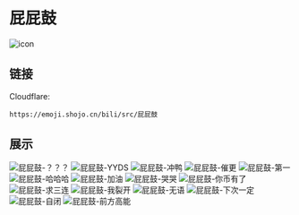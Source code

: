 # 屁屁鼓
![icon](https://emoji.shojo.cn/bili/src/屁屁鼓/icon.png)
## 链接
Cloudflare:
```
https://emoji.shojo.cn/bili/src/屁屁鼓
```
## 展示
![屁屁鼓-？？？](https://emoji.shojo.cn/bili/src/屁屁鼓/屁屁鼓-？？？.png)
![屁屁鼓-YYDS](https://emoji.shojo.cn/bili/src/屁屁鼓/屁屁鼓-YYDS.png)
![屁屁鼓-冲鸭](https://emoji.shojo.cn/bili/src/屁屁鼓/屁屁鼓-冲鸭.png)
![屁屁鼓-催更](https://emoji.shojo.cn/bili/src/屁屁鼓/屁屁鼓-催更.png)
![屁屁鼓-第一](https://emoji.shojo.cn/bili/src/屁屁鼓/屁屁鼓-第一.png)
![屁屁鼓-哈哈哈](https://emoji.shojo.cn/bili/src/屁屁鼓/屁屁鼓-哈哈哈.png)
![屁屁鼓-加油](https://emoji.shojo.cn/bili/src/屁屁鼓/屁屁鼓-加油.png)
![屁屁鼓-哭哭](https://emoji.shojo.cn/bili/src/屁屁鼓/屁屁鼓-哭哭.png)
![屁屁鼓-你币有了](https://emoji.shojo.cn/bili/src/屁屁鼓/屁屁鼓-你币有了.png)
![屁屁鼓-求三连](https://emoji.shojo.cn/bili/src/屁屁鼓/屁屁鼓-求三连.png)
![屁屁鼓-我裂开](https://emoji.shojo.cn/bili/src/屁屁鼓/屁屁鼓-我裂开.png)
![屁屁鼓-无语](https://emoji.shojo.cn/bili/src/屁屁鼓/屁屁鼓-无语.png)
![屁屁鼓-下次一定](https://emoji.shojo.cn/bili/src/屁屁鼓/屁屁鼓-下次一定.png)
![屁屁鼓-自闭](https://emoji.shojo.cn/bili/src/屁屁鼓/屁屁鼓-自闭.png)
![屁屁鼓-前方高能](https://emoji.shojo.cn/bili/src/屁屁鼓/屁屁鼓-前方高能.png)
